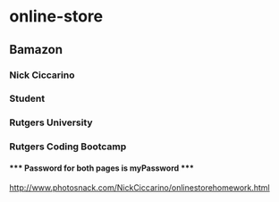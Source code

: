 # online-store

## Bamazon

### Nick Ciccarino

### Student 
### Rutgers University

### Rutgers Coding Bootcamp 

#### *** Password for both pages is myPassword ***

http://www.photosnack.com/NickCiccarino/onlinestorehomework.html 